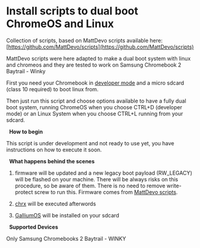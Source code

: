 # Install scripts to dual boot ChromeOS and Linux

Collection of scripts, based on MattDevo scripts available here: [https://github.com/MattDevo/scripts](https://github.com/MattDevo/scripts)


MattDevo scripts were here adapted to make a dual boot system with linux and chromeos and they are tested to work on Samsung Chromebook 2 Baytrail - Winky


First you need your Chromebook in  [developer mode](https://www.chromium.org/chromium-os/poking-around-your-chrome-os-device#TOC-Putting-your-Chrome-OS-Device-into-Developer-Mode) and a micro sdcard (class 10 required) to boot linux from.


Then just run this script and choose options available to have a fully dual boot system, running ChromeOS when you choose CTRL+D (developer mode) or an Linux System when you choose CTRL+L running from your sdcard.

&nbsp;
**How to begin**


This script is under development and not ready to use yet, you have instructions on how to execute it soon.

&nbsp;
**What happens behind the scenes**


1. firmware will be updated and a new legacy boot payload (RW_LEGACY) will be flashed on your machine. There will be always risks on this procedure, so be aware of them. There is no need to remove write-protect screw to run this. Firmware comes from [MattDevo scripts](https://github.com/MattDevo/scripts).


2. [chrx](https://chrx.org/) will be executed afterwords


3. [GalliumOS](https://galliumos.org/) will be installed on your sdcard



&nbsp;
**Supported Devices**


Only Samsung Chromebooks 2 Baytrail - WINKY
